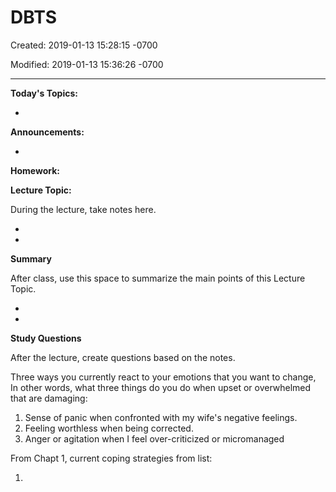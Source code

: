# DBTS

Created: 2019-01-13 15:28:15 -0700

Modified: 2019-01-13 15:36:26 -0700

---

**Today's Topics:**

-

**Announcements:**

-

**Homework:**

**Lecture Topic:**

During the lecture, take notes here.

-
-

**Summary**

After class, use this space to summarize the main points of this Lecture Topic.

-
-

**Study Questions**

After the lecture, create questions based on the notes.

Three ways you currently react to your emotions that you want to change, In other words, what three things do you do when upset or overwhelmed that are damaging:

1. Sense of panic when confronted with my wife's negative feelings.
2. Feeling worthless when being corrected.
3. Anger or agitation when I feel over-criticized or micromanaged

From Chapt 1, current coping strategies from list:

1.
